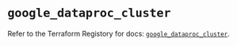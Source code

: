 # `google_dataproc_cluster`

Refer to the Terraform Registory for docs: [`google_dataproc_cluster`](https://registry.terraform.io/providers/hashicorp/google/5.26.0/docs/resources/dataproc_cluster).

